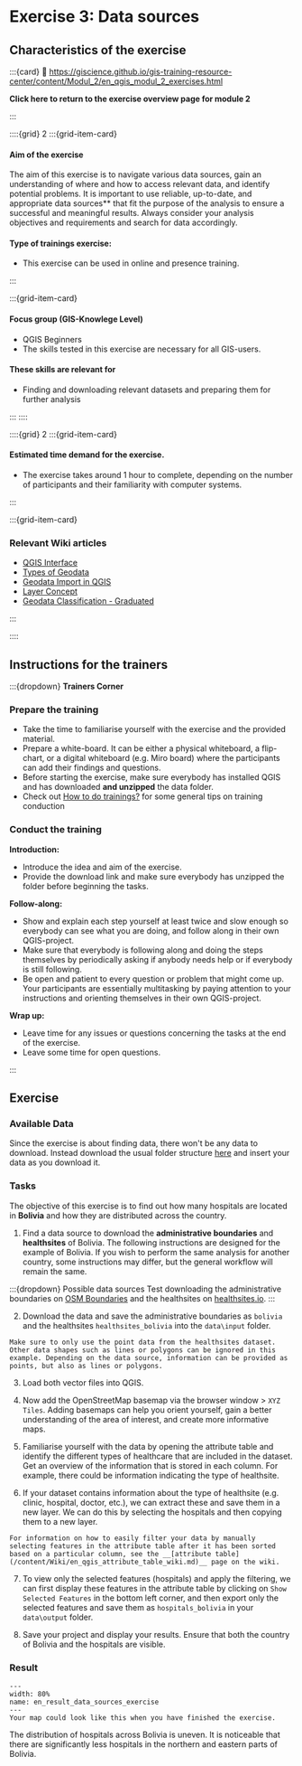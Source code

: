 # Exercise 3: Data sources
## Characteristics of the exercise

<!--This exercise is quite minimal with the explanation of steps (most should be looked up) so it is not suited for a follow along session -->

:::{card}
:link: https://giscience.github.io/gis-training-resource-center/content/Modul_2/en_qgis_modul_2_exercises.html

__Click here to return to the exercise overview page for module 2__ 

:::

::::{grid} 2
:::{grid-item-card}
#### Aim of the exercise
The aim of this exercise is to navigate various data sources, gain an 
understanding of where and how to access relevant data, and identify potential problems. It is important to use reliable, up-to-date, and appropriate data sources** that fit the purpose of the analysis to ensure a successful and meaningful results. Always consider your analysis objectives and requirements and search for data accordingly.


#### Type of trainings exercise:

- This exercise can be used in online and presence training. 

:::

:::{grid-item-card}

#### Focus group (GIS-Knowlege Level)

- QGIS Beginners
- The skills tested in this exercise are necessary for all GIS-users.

#### These skills are relevant for 

- Finding and downloading relevant datasets and preparing them for further analysis

:::
::::

::::{grid} 2
:::{grid-item-card}

#### Estimated time demand for the exercise.

- The exercise takes around 1 hour to complete, depending on the number of participants and their familiarity with computer systems.

:::

:::{grid-item-card}

### Relevant Wiki articles

* [QGIS Interface](https://giscience.github.io/gis-training-resource-center/content/Wiki/en_qgis_interface_wiki.html)
* [Types of Geodata](https://giscience.github.io/gis-training-resource-center/content/Wiki/en_qgis_geodata_types_wiki.html)
* [Geodata Import in QGIS](https://giscience.github.io/gis-training-resource-center/content/Wiki/en_qgis_import_geodata_wiki.html)
* [Layer Concept](https://giscience.github.io/gis-training-resource-center/content/Wiki/en_qgis_layer_concept_wiki.html)
* [Geodata Classification - Graduated](https://giscience.github.io/gis-training-resource-center/content/Wiki/en_qgis_graduated_wiki.html)

:::

::::

## Instructions for the trainers

:::{dropdown} __Trainers Corner__ 

### Prepare the training

- Take the time to familiarise yourself with the exercise and the provided material.
- Prepare a white-board. It can be either a physical whiteboard, a flip-chart, or a digital whiteboard (e.g. Miro board) where the participants can add their findings and questions. 
- Before starting the exercise, make sure everybody has installed QGIS and has downloaded __and unzipped__ the data folder.
- Check out [How to do trainings?](https://giscience.github.io/gis-training-resource-center/content/Trainers_corner/en_how_to_training.html#how-to-do-trainings) for some general tips on training conduction

### Conduct the training

__Introduction:__

- Introduce the idea and aim of the exercise.
- Provide the download link and make sure everybody has unzipped the folder before beginning the tasks.

__Follow-along:__

- Show and explain each step yourself at least twice and slow enough so everybody can see what you are doing, and follow along in their own QGIS-project. 
- Make sure that everybody is following along and doing the steps themselves by periodically asking if anybody needs help or if everybody is still following.  
- Be open and patient to every question or problem that might come up. Your participants are essentially multitasking by paying attention to your instructions and orienting themselves in their own QGIS-project.

__Wrap up:__

- Leave time for any issues or questions concerning the tasks at the end of the exercise.
- Leave some time for open questions. 

:::


## Exercise 
### Available Data

Since the exercise is about finding data, there won't be any data to download. 
Instead download the usual folder structure [here](https://nexus.heigit.org/repository/gis-training-resource-center/Module_2/Exercise_3/Module_2_Exercise_3_Data_sources.zip) and insert your data as you download it.

### Tasks

The objective of this exercise is to find out how many hospitals are located in **Bolivia** and how they are distributed across the country. 

1. Find a data source to download the **administrative boundaries** and **healthsites** of Bolivia. The following instructions are designed for the example of Bolivia. If you wish to perform the same analysis for another country, some instructions may differ, but the general workflow will remain the same.

:::{dropdown} Possible data sources
Test downloading the administrative boundaries on [OSM Boundaries](https://osm-boundaries.com) 
and the healthsites on [healthsites.io](https://healthsites.io).
:::
<!-- SUGGESTION: some of the instructions below assume that these are the datasets
   that are being used, instead of just examples. Can we just ask people to use these
   datasets, so that the rest of the instructions make sense? -->

2. Download the data and save the administrative boundaries as `bolivia` and the healthsites `healthsites_bolivia` into the 
   `data\input` folder.

```{Note}
Make sure to only use the point data from the healthsites dataset. Other data shapes such as lines or polygons can be ignored in this example. Depending on the data source, information can be provided as points, but also as lines or polygons.
```

3. Load both vector files into QGIS.  

4. Now add the OpenStreetMap basemap via the browser window > 
   `XYZ Tiles`. Adding basemaps can help you orient yourself, gain a better understanding of the area of interest, and create more informative maps. 

5. Familiarise yourself with the data by opening the attribute table and identify the different types of healthcare that are included in the dataset. Get an overview of the information that is stored in each column. For example, there could be information indicating the type of healthsite.

<!--ADD: Context: Having this exercise in the 
   context of a scenario could help with things like this --> 

6. If your dataset contains information about the type of healthsite (e.g. clinic, hospital, doctor, etc.), we can extract these and save them in a new layer. We can do this by selecting the hospitals and then copying them to a new layer.

```{Hint}
For information on how to easily filter your data by manually selecting features in the attribute table after it has been sorted based on a particular column, see the __[attribute table](/content/Wiki/en_qgis_attribute_table_wiki.md)__ page on the wiki.
```
<!-- Should we direct people to instructions on filters rather than attribute table?
EN: The information on how to filter is in this wiki page. Add the heading to the link -->

7. To view only the selected features (hospitals) and apply the filtering, we can first display these features in the attribute table by clicking on `Show Selected Features` in the bottom left corner, and then export only the selected features and save them as `hospitals_bolivia` in your `data\output` folder.

8. Save your project and display your results. Ensure that both the country of Bolivia and the hospitals are visible.


### Result

```{figure} /fig/en_result_data_sources_exercise.png
---
width: 80%
name: en_result_data_sources_exercise
---
Your map could look like this when you have finished the exercise. 
```

The distribution of hospitals across Bolivia is uneven. It is noticeable that there are significantly less hospitals in the northern and eastern parts of Bolivia.

<!-- FIXME: if the aim of the exercise is to understand the distribution of hospitals
   in Bolivia, this should be clear in the introduction so that people can understand
   why they are performing the steps.  --> 
